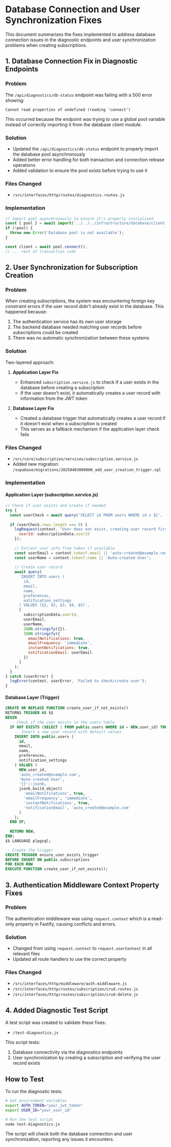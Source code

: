 # Database Connection and User Synchronization Fixes

This document summarizes the fixes implemented to address database connection issues in the diagnostic endpoints and user synchronization problems when creating subscriptions.

## 1. Database Connection Fix in Diagnostic Endpoints

### Problem
The `/api/diagnostics/db-status` endpoint was failing with a 500 error showing:
```
Cannot read properties of undefined (reading 'connect')
```

This occurred because the endpoint was trying to use a global pool variable instead of correctly importing it from the database client module.

### Solution
- Updated the `/api/diagnostics/db-status` endpoint to properly import the database pool asynchronously
- Added better error handling for both transaction and connection release operations
- Added validation to ensure the pool exists before trying to use it

### Files Changed
- `/src/interfaces/http/routes/diagnostics.routes.js`

### Implementation
```javascript
// Import pool asynchronously to ensure it's properly initialized
const { pool } = await import('../../../infrastructure/database/client.js');
if (!pool) {
  throw new Error('Database pool is not available');
}

const client = await pool.connect();
// ... rest of transaction code
```

## 2. User Synchronization for Subscription Creation

### Problem
When creating subscriptions, the system was encountering foreign key constraint errors if the user record didn't already exist in the database. This happened because:

1. The authentication service has its own user storage
2. The backend database needed matching user records before subscriptions could be created
3. There was no automatic synchronization between these systems

### Solution
Two-layered approach:

1. **Application Layer Fix**
   - Enhanced `subscription.service.js` to check if a user exists in the database before creating a subscription
   - If the user doesn't exist, it automatically creates a user record with information from the JWT token

2. **Database Layer Fix**
   - Created a database trigger that automatically creates a user record if it doesn't exist when a subscription is created
   - This serves as a fallback mechanism if the application layer check fails

### Files Changed
- `/src/core/subscription/services/subscription.service.js`
- Added new migration: `/supabase/migrations/20250403000000_add_user_creation_trigger.sql`

### Implementation

#### Application Layer (subscription.service.js)
```javascript
// Check if user exists and create if needed
try {
  const userCheck = await query('SELECT id FROM users WHERE id = $1', [subscriptionData.userId]);
  
  if (userCheck.rows.length === 0) {
    logRequest(context, 'User does not exist, creating user record first', { 
      userId: subscriptionData.userId 
    });
    
    // Extract user info from token if available
    const userEmail = context.token?.email || 'auto-created@example.com';
    const userName = context.token?.name || 'Auto-created User';
    
    // Create user record
    await query(
      `INSERT INTO users (
        id,
        email,
        name,
        preferences,
        notification_settings
      ) VALUES ($1, $2, $3, $4, $5)`,
      [
        subscriptionData.userId,
        userEmail,
        userName,
        JSON.stringify({}),
        JSON.stringify({
          emailNotifications: true,
          emailFrequency: 'immediate',
          instantNotifications: true,
          notificationEmail: userEmail
        })
      ]
    );
  }
} catch (userError) {
  logError(context, userError, 'Failed to check/create user');
}
```

#### Database Layer (Trigger)
```sql
CREATE OR REPLACE FUNCTION create_user_if_not_exists()
RETURNS TRIGGER AS $$
BEGIN
  -- Check if the user exists in the users table
  IF NOT EXISTS (SELECT 1 FROM public.users WHERE id = NEW.user_id) THEN
    -- Insert a new user record with default values
    INSERT INTO public.users (
      id,
      email,
      name,
      preferences,
      notification_settings
    ) VALUES (
      NEW.user_id, 
      'auto_created@example.com', 
      'Auto-created User', 
      '{}'::jsonb, 
      jsonb_build_object(
        'emailNotifications', true,
        'emailFrequency', 'immediate',
        'instantNotifications', true,
        'notificationEmail', 'auto_created@example.com'
      )
    );
  END IF;
  
  RETURN NEW;
END;
$$ LANGUAGE plpgsql;

-- Create the trigger
CREATE TRIGGER ensure_user_exists_trigger
BEFORE INSERT ON public.subscriptions
FOR EACH ROW
EXECUTE FUNCTION create_user_if_not_exists();
```

## 3. Authentication Middleware Context Property Fixes

### Problem
The authentication middleware was using `request.context` which is a read-only property in Fastify, causing conflicts and errors.

### Solution
- Changed from using `request.context` to `request.userContext` in all relevant files
- Updated all route handlers to use the correct property

### Files Changed
- `/src/interfaces/http/middleware/auth.middleware.js`
- `/src/interfaces/http/routes/subscription/crud.routes.js`
- `/src/interfaces/http/routes/subscription/crud-delete.js`

## 4. Added Diagnostic Test Script

A test script was created to validate these fixes:

- `/test-diagnostics.js`

This script tests:
1. Database connectivity via the diagnostics endpoints
2. User synchronization by creating a subscription and verifying the user record exists

## How to Test

To run the diagnostic tests:

```bash
# Set environment variables
export AUTH_TOKEN="your_jwt_token"
export USER_ID="your_user_id"

# Run the test script
node test-diagnostics.js
```

The script will check both the database connection and user synchronization, reporting any issues it encounters.